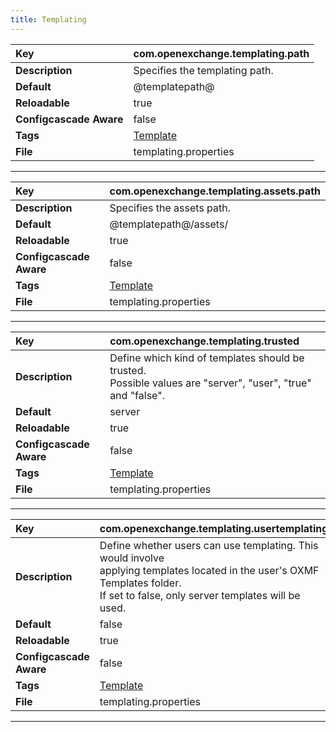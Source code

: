 ```yaml
---
title: Templating
---
```


| __Key__ | com.openexchange.templating.path |
|:----------------|:--------|
| __Description__ | Specifies the templating path.<br> |
| __Default__ | @templatepath@ |
| __Reloadable__ | true |
| __Configcascade Aware__ | false |
| __Tags__ | <a href="https://documentation.open-xchange.com/latest/middleware/configuration/tags/Template.html">Template</a> |
| __File__ | templating.properties |

---
| __Key__ | com.openexchange.templating.assets.path |
|:----------------|:--------|
| __Description__ | Specifies the assets path.<br> |
| __Default__ | @templatepath@/assets/ |
| __Reloadable__ | true |
| __Configcascade Aware__ | false |
| __Tags__ | <a href="https://documentation.open-xchange.com/latest/middleware/configuration/tags/Template.html">Template</a> |
| __File__ | templating.properties |

---
| __Key__ | com.openexchange.templating.trusted |
|:----------------|:--------|
| __Description__ | Define which kind of templates should be trusted.<br>Possible values are "server", "user", "true" and "false".<br> |
| __Default__ | server |
| __Reloadable__ | true |
| __Configcascade Aware__ | false |
| __Tags__ | <a href="https://documentation.open-xchange.com/latest/middleware/configuration/tags/Template.html">Template</a> |
| __File__ | templating.properties |

---
| __Key__ | com.openexchange.templating.usertemplating |
|:----------------|:--------|
| __Description__ | Define whether users can use templating. This would involve <br>applying templates located in the user's OXMF Templates folder.<br>If set to false, only server templates will be used.<br> |
| __Default__ | false |
| __Reloadable__ | true |
| __Configcascade Aware__ | false |
| __Tags__ | <a href="https://documentation.open-xchange.com/latest/middleware/configuration/tags/Template.html">Template</a> |
| __File__ | templating.properties |

---

